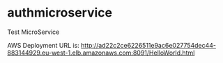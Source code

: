 # authmicroservice
Test MicroService

AWS Deployment URL is: 
http://ad22c2ce6226511e9ac6e027754dec44-883144929.eu-west-1.elb.amazonaws.com:8091/HelloWorld.html

